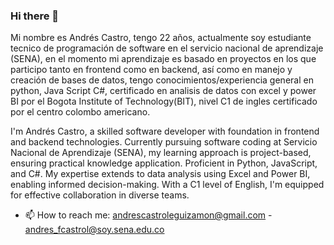 ### Hi there 👋

Mi nombre es Andrés Castro, tengo 22 años, actualmente soy estudiante tecnico de programación de software en el servicio nacional de aprendizaje (SENA), en el momento mi aprendizaje es basado en proyectos en los que participo tanto en frontend como en backend, así como en manejo y creación de bases de datos, tengo conocimientos/experiencia general en python, Java Script C#, certificado en analisis de datos con excel y power BI por el Bogota Institute of Technology(BIT), nivel C1 de ingles certificado por el centro colombo americano.

I'm Andrés Castro, a skilled software developer with foundation in frontend and backend technologies. Currently pursuing software coding at Servicio Nacional de Aprendizaje (SENA), my learning approach is project-based, ensuring practical knowledge application. Proficient in Python, JavaScript, and C#. My expertise extends to data analysis using Excel and Power BI, enabling informed decision-making. With a C1 level of English, I'm equipped for effective collaboration in diverse teams.

- 📫 How to reach me: andrescastroleguizamon@gmail.com - andres_fcastrol@soy.sena.edu.co
